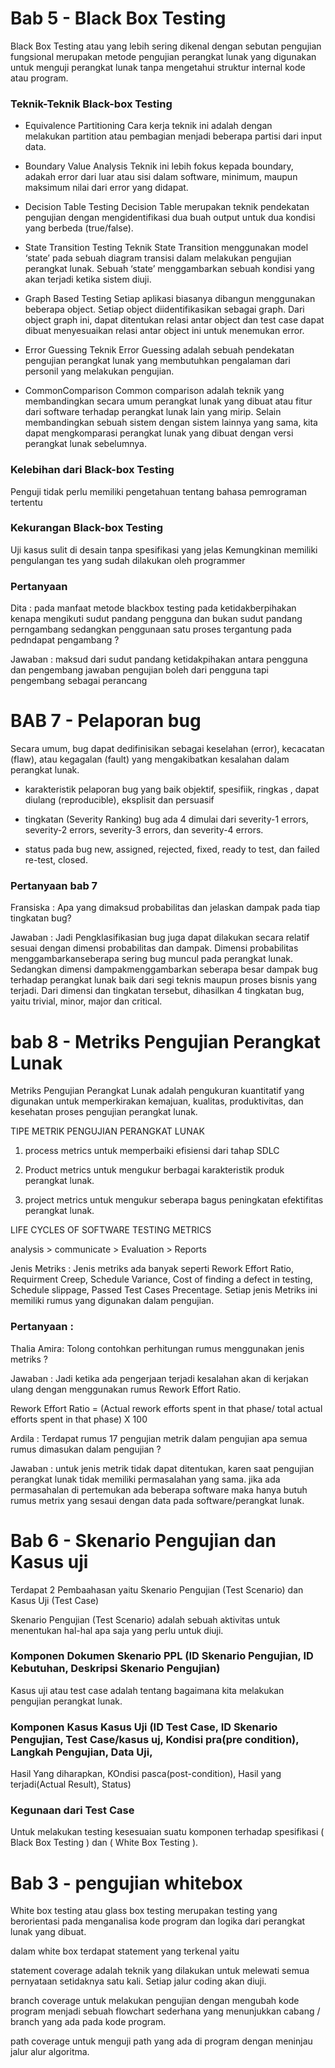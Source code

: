 # Bab 5 - Black Box Testing
Black Box Testing atau yang lebih sering dikenal dengan sebutan pengujian fungsional merupakan metode pengujian 
perangkat lunak yang digunakan untuk menguji perangkat lunak tanpa mengetahui struktur internal kode atau program.

### Teknik-Teknik Black-box Testing
- Equivalence Partitioning
Cara kerja teknik ini adalah dengan melakukan partition atau pembagian menjadi beberapa partisi dari input data.

- Boundary Value Analysis
Teknik ini lebih fokus kepada boundary, adakah error dari luar atau sisi dalam software, minimum, maupun maksimum nilai dari error yang didapat.

- Decision Table Testing 
Decision Table merupakan teknik pendekatan pengujian dengan mengidentifikasi dua buah output untuk dua kondisi yang berbeda (true/false).

- State Transition Testing 
Teknik State Transition menggunakan model ‘state’ pada sebuah diagram transisi dalam melakukan pengujian perangkat lunak. 
Sebuah ‘state’ menggambarkan sebuah kondisi yang akan terjadi ketika sistem diuji.

- Graph Based Testing 
Setiap aplikasi biasanya dibangun menggunakan beberapa object. Setiap object diidentifikasikan sebagai graph. 
Dari object graph ini, dapat ditentukan relasi antar object dan test case dapat dibuat menyesuaikan relasi antar object ini untuk menemukan error.

- Error Guessing 
Teknik Error Guessing adalah sebuah pendekatan pengujian perangkat lunak yang membutuhkan pengalaman dari personil yang melakukan pengujian. 

- CommonComparison 
Common comparison adalah teknik yang membandingkan secara umum perangkat lunak yang dibuat atau fitur dari software terhadap perangkat lunak lain yang mirip. 
Selain membandingkan sebuah sistem dengan sistem lainnya yang sama, kita dapat mengkomparasi perangkat lunak yang dibuat dengan versi perangkat lunak sebelumnya.

### Kelebihan dari Black-box Testing
Penguji tidak perlu memiliki pengetahuan tentang bahasa pemrograman tertentu

### Kekurangan Black-box Testing
Uji kasus sulit di desain tanpa spesifikasi yang jelas
Kemungkinan memiliki pengulangan tes yang sudah dilakukan oleh programmer

### Pertanyaan
Dita : pada manfaat metode blackbox testing pada ketidakberpihakan kenapa mengikuti sudut pandang pengguna dan 
bukan sudut pandang perngambang sedangkan penggunaan satu proses tergantung pada pedndapat pengambang ?

Jawaban : maksud dari sudut pandang ketidakpihakan antara pengguna dan pengembang  jawaban pengujian boleh dari pengguna tapi pengembang sebagai perancang




# BAB 7 - Pelaporan bug
Secara umum, bug dapat dedifinisikan sebagai keselahan (error), kecacatan (flaw), atau kegagalan (fault) yang mengakibatkan kesalahan dalam perangkat lunak. 

- karakteristik pelaporan bug yang baik objektif, spesifiik, ringkas , dapat diulang (reproducible), eksplisit dan persuasif

- tingkatan (Severity Ranking) bug ada 4 dimulai dari severity-1 errors, severity-2 errors, severity-3 errors, dan severity-4 errors.

- status pada bug new, assigned, rejected, fixed, ready to test, dan failed re-test, closed.

### Pertanyaan bab 7
Fransiska : Apa yang dimaksud probabilitas dan jelaskan dampak pada tiap tingkatan bug? 

Jawaban : Jadi Pengklasifikasian bug juga dapat dilakukan secara relatif sesuai dengan dimensi probabilitas dan dampak. Dimensi probabilitas 
menggambarkanseberapa sering bug muncul pada perangkat lunak. Sedangkan dimensi dampakmenggambarkan seberapa besar dampak bug terhadap perangkat lunak baik dari segi teknis 
maupun proses bisnis yang terjadi. Dari dimensi dan tingkatan tersebut, dihasilkan 4 tingkatan bug, yaitu trivial, minor, major dan critical.




# bab 8 -  Metriks Pengujian Perangkat Lunak
Metriks Pengujian Perangkat Lunak adalah pengukuran kuantitatif yang digunakan untuk memperkirakan kemajuan, 
kualitas, produktivitas, dan  kesehatan proses pengujian perangkat lunak.

TIPE METRIK PENGUJIAN PERANGKAT LUNAK

1. process metrics untuk memperbaiki efisiensi dari tahap SDLC

2. Product metrics untuk mengukur berbagai karakteristik produk perangkat lunak.

3. project metrics untuk mengukur seberapa bagus peningkatan efektifitas perangkat lunak.

LIFE CYCLES OF SOFTWARE TESTING METRICS

analysis > communicate > Evaluation > Reports

Jenis Metriks :
Jenis metriks ada banyak seperti Rework Effort Ratio, Requirment Creep, Schedule Variance, Cost of finding a defect in testing,
Schedule slippage, Passed Test Cases Precentage. Setiap jenis Metriks ini memiliki rumus yang digunakan dalam pengujian.

### Pertanyaan :
Thalia Amira: Tolong contohkan perhitungan rumus menggunakan jenis metriks ?

Jawaban : Jadi ketika ada pengerjaan terjadi kesalahan akan di kerjakan ulang dengan menggunakan rumus Rework Effort Ratio.

Rework Effort Ratio = (Actual rework  efforts spent in that phase/ total actual efforts spent in that phase) X 100


Ardila : Terdapat rumus 17 pengujian metrik dalam pengujian apa semua rumus dimasukan dalam pengujian ?

Jawaban : untuk jenis metrik tidak dapat ditentukan, karen saat pengujian perangkat lunak tidak memiliki permasalahan yang sama.
jika ada permasahalan di pertemukan ada beberapa software maka hanya butuh rumus metrix yang sesaui dengan data pada software/perangkat lunak.




# Bab 6 - Skenario Pengujian dan Kasus uji

Terdapat 2 Pembaahasan yaitu Skenario Pengujian (Test Scenario) dan Kasus Uji (Test Case)

Skenario Pengujian (Test Scenario) adalah sebuah aktivitas untuk menentukan hal-hal apa saja yang perlu untuk diuji.
### Komponen Dokumen Skenario PPL (ID Skenario Pengujian, ID Kebutuhan, Deskripsi Skenario Pengujian)

Kasus uji atau test case adalah tentang bagaimana kita melakukan pengujian perangkat lunak. 
### Komponen Kasus Kasus Uji (ID Test Case, ID Skenario Pengujian, Test Case/kasus uj, Kondisi pra(pre condition), Langkah Pengujian, Data Uji, 
Hasil Yang diharapkan, KOndisi pasca(post-condition), Hasil yang terjadi(Actual Result), Status)

### Kegunaan dari Test Case
Untuk melakukan testing kesesuaian suatu komponen terhadap spesifikasi   ( Black Box Testing ) dan ( White Box Testing ).




# Bab 3 - pengujian whitebox
White box testing atau glass box testing merupakan testing yang berorientasi pada menganalisa kode program dan logika dari perangkat lunak yang dibuat.

dalam white box terdapat statement yang terkenal yaitu 

statement coverage adalah teknik yang dilakukan untuk melewati semua pernyataan setidaknya satu kali. Setiap jalur coding akan diuji.

branch coverage untuk melakukan pengujian dengan mengubah kode program menjadi sebuah flowchart sederhana yang menunjukkan cabang / branch yang ada pada kode program.

path coverage untuk menguji path yang ada di program dengan meninjau jalur alur algoritma.
